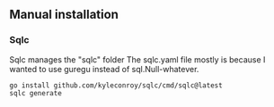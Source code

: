
## Manual installation

### Sqlc

Sqlc manages the "sqlc" folder
The sqlc.yaml file mostly is because I wanted to use guregu instead of sql.Null-whatever.

```
go install github.com/kyleconroy/sqlc/cmd/sqlc@latest
sqlc generate
```
